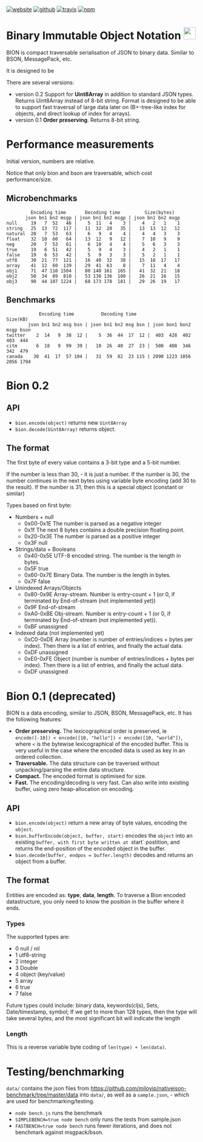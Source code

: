 [![website](https://img.shields.io/badge/website-bion.solsort.com-blue.svg)](https://bion.solsort.com/)
[![github](https://img.shields.io/badge/github-solsort/bion-blue.svg)](https://github.com/solsort/bion)
[![travis](https://img.shields.io/travis/solsort/bion.svg)](https://travis-ci.org/solsort/bion)
[![npm](https://img.shields.io/npm/v/bion.svg)](https://www.npmjs.com/package/bion)

# Binary Immutable Object Notation <img src="https://bion.solsort.com/icon.png" height=32>

BION is compact traversable serialisation of JSON to binary data. Similar to BSON, MessagePack, etc.

It is designed to be

There are several versions:

- version 0.2 Support for **Uint8Array** in addition to standard JSON types. Returns Uint8Array instead of 8-bit string. Format is designed to be able to support fast traversal of large data later on (B+-tree-like index for objects, and direct lookup of index for arrays).
- version 0.1 **Order preserving**. Returns 8-bit string.

# Performance measurements

Initial version, numbers are relative.

Notice that only bion and bson are traversable, which cost performance/size.

## Microbenchmarks

```
         Encoding time       Decoding time         Size(bytes)
       json bn1 bn2 msgp | json bn1 bn2 msgp | json bn1 bn2 msgp
null     19   7  52   46 |    5  11   4    3 |    4   2   1    1
string   25  13  72  117 |   11  32  28   35 |   13  13  12   12
natural  20   7  53   63 |    6   9   4    4 |    4   4   3    3
float    32  10  60   64 |   13  12   9   12 |    7  10   9    9
neg      20   7  53   61 |    6  10   4    4 |    5   6   3    3
true     19   6  51   42 |    5   9   4    3 |    4   2   1    1
false    19   6  53   42 |    5   9   3    3 |    5   2   1    1
utf8     30  21  77  121 |   16  40  32   38 |   15  18  17   17
array    41  12  60  139 |   29  41  63    8 |    7  11   4    4
obj1     71  47 110 1504 |   80 148 161  165 |   41  32  21   18
obj2     50  34  89  810 |   53 136 136  180 |   26  21  16   15
obj3     90  44 107 1224 |   68 173 178  181 |   29  26  19   17
```

## Benchmarks

```
            Encoding time          Decoding time               Size(KB)
        json bn1 bn2 msg bsn | json bn1 bn2 msg bsn | json bon1 bon2 msgp bson
twitter    2  14   9  38  12 |    5  36  44  17  12 |  403  428  402  403  444
citm       6  18   9  99  39 |   10  26  40  27  23 |  500  408  346  342  479
canada    30  41  17  57 104 |   31  59  82  23 115 | 2090 1223 1056 2056 1794
```

# Bion 0.2

## API

- `bion.encode(object)` returns new `Uint8Array`
- `bion.decode(Uint8Array)` returns object.

## The format

The first byte of every value contains a 3-bit type and a 5-bit number. 

If the number is less than 30, - it is just a number.
If the number is 30, the number continues in the next bytes using variable byte encoding (add 30 to the result).
If the number is 31, then this is a special object (constant or similar)

Types based on first byte:

- Numbers + null
    - 0x00-0x1E The number is parsed as a negative integer
    - 0x1f The next 8 bytes contains a double precision floating point.
    - 0x20-0x3E The number is parsed as a positive integer
    - 0x3F null
- Strings/data + Booleans
    - 0x40-0x5E UTF-8 encoded string. The number is the length in bytes.
    - 0x5F true
    - 0x60-0x7E Binary Data. The number is the length in bytes.
    - 0x7F false
- Unindexed Arrays/Objects
    - 0x80-0x9E Array-stream. Number is entry-count + 1 (or 0, if terminated by End-of-stream (not implemented yet))
    - 0x9F End-of-stream
    - 0xA0-0xBE Obj-stream. Number is entry-count + 1 (or 0, if terminated by End-of-stream (not implemented yet)).
    - 0xBF unassigned
- Indexed data (not implemented yet)
    - 0xC0-0xDE Array (number is number of entries/indices + bytes per index). Then there is a list of entries, and finally the actual data.
    - 0xDF unassigned
    - 0xE0-0xFE Object (number is number of entries/indices + bytes per index). Then there is a list of entries, and finally the actual data.
    - 0xDF unassigned

# Bion 0.1 (deprecated)

BION is a data encoding, similar to JSON, BSON, MessagePack, etc. It has the following features:

- **Order preserving.** The lexicographical order is preserved, ie `encode([-10]) < encode([10, "hello"]) < encode([10, "world"])`, where `<` is the bytewise lexicographical of the encoded buffer. This is very useful in the case where the encoded data is used as key in an ordered collection.
- **Traversable.** The data structure can be traversed without unpacking/parsing the entire data structure.
- **Compact.** The encoded format is optimised for size.
- **Fast.** The encoding/decoding is very fast. Can also write into existing buffer, using zero heap-allocation on encoding.

## API

- `bion.encode(object)` return a new array of byte values, encoding the `object`.
- `bion.bufferEncode(object, buffer, start)` encodes the `object` into an existing `buffer, with first byte written at `start` postition, and returns the end-position of the encoded object in the buffer.
- `bion.decode(buffer, endpos = buffer.length)` decodes and returns an object from a buffer.

## The format

Entities are encoded as: **type**, **data**, **length**. To traverse a Bion encoded datastructure, you only need to know the position in the buffer where it ends.

### Types

The supported types are:

- 0 null / nil
- 1 utf8-string
- 2 integer
- 3 Double
- 4 object (key/value)
- 5 array
- 6 true
- 7 false

Future types could include: binary data, keywords(cljs), Sets, Date/timestamp, symbol;
If we get to more than 128 types, then the type will take several bytes, and the most significant bit will indicate the length

### Length

This is a reverse variable byte coding of `len(type) + len(data)`. 

# Testing/benchmarking

`data/` contains the json files from https://github.com/miloyip/nativejson-benchmark/tree/master/data into `data/`, as well as a `sample.json`, - which are used for benchmarking/testing.

- `node bench.js` runs the benchmark
- `SIMPLEBENCH=true node bench` only runs the tests from sample.json
- `FASTBENCH=true node bench` runs fewer iterations, and does not benchmark against msgpack/bson.

